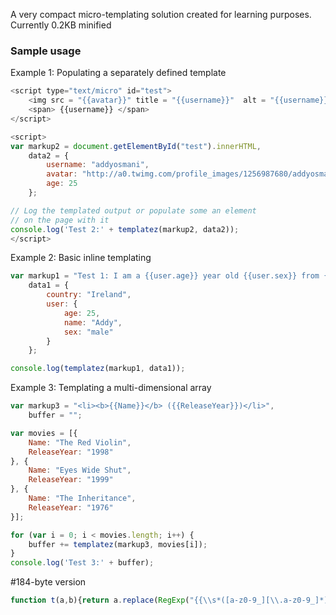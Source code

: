 A very compact micro-templating solution created for learning purposes. Currently 0.2KB minified

### Sample usage

Example 1: Populating a separately defined template

```javascript
<script type="text/micro" id="test">
    <img src = "{{avatar}}" title = "{{username}}"  alt = "{{username}}" /> 
	<span> {{username}} </span>
</script>

<script>
var markup2 = document.getElementById("test").innerHTML,
    data2 = {
        username: "addyosmani",
        avatar: "http://a0.twimg.com/profile_images/1256987680/addyosmaniicon_reasonably_small.jpg",
        age: 25
    };

// Log the templated output or populate some an element
// on the page with it
console.log('Test 2:' + templatez(markup2, data2));
</script>
```


Example 2: Basic inline templating

```javascript
var markup1 = "Test 1: I am a {{user.age}} year old {{user.sex}} from {{country}}",
    data1 = {
        country: "Ireland",
        user: {
            age: 25,
            name: "Addy",
            sex: "male"
        }
    };

console.log(templatez(markup1, data1));
```



Example 3: Templating a multi-dimensional array

```javascript
var markup3 = "<li><b>{{Name}}</b> ({{ReleaseYear}})</li>",
    buffer = "";

var movies = [{
    Name: "The Red Violin",
    ReleaseYear: "1998"
}, {
    Name: "Eyes Wide Shut",
    ReleaseYear: "1999"
}, {
    Name: "The Inheritance",
    ReleaseYear: "1976"
}];

for (var i = 0; i < movies.length; i++) {
    buffer += templatez(markup3, movies[i]);
}
console.log('Test 3:' + buffer);
```

#184-byte version
```javascript
function t(a,b){return a.replace(RegExp("{{\\s*([a-z0-9_][\\.a-z0-9_]*)\\s*}}","gi"),function(a,c){var d=c.split("."),e=d.length,f=b,g=0;for(;g<e;g++){f=f[d[g]];if(g===e-1)return f}})}
```